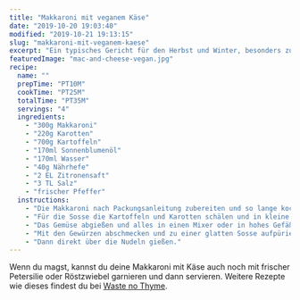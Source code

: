 ```yaml
---
title: "Makkaroni mit veganem Käse"
date: "2019-10-20 19:03:40"
modified: "2019-10-21 19:13:15"
slug: "makkaroni-mit-veganem-kaese"
excerpt: "Ein typisches Gericht für den Herbst und Winter, besonders zu Thanks Giving in Amerika beliebt: Mac and Cheese. Natürlich lassen sich die leckern Makkaroni aber auch super vegan zubereiten. "
featuredImage: "mac-and-cheese-vegan.jpg"
recipe:
  name: ""
  prepTime: "PT10M"
  cookTime: "PT25M"
  totalTime: "PT35M"
  servings: "4"
  ingredients:
    - "300g Makkaroni"
    - "220g Karotten"
    - "700g Kartoffeln"
    - "170ml Sonnenblumenöl"
    - "170ml Wasser"
    - "40g Nährhefe"
    - "2 EL Zitronensaft"
    - "3 TL Salz"
    - "frischer Pfeffer"
  instructions:
    - "Die Makkaroni nach Packungsanleitung zubereiten und so lange kochen lassen, bis sie die gewünschte Konsistenz haben."
    - "Für die Sosse die Kartoffeln und Karotten schälen und in kleine Stücke schneiden. In einem Kochtopf in Salzwasser zum Kochen bringen und bissfest garen."
    - "Das Gemüse abgießen und alles in einen Mixer oder in hohes Gefäß für den Stabmixer füllen."
    - "Mit den Gewürzen abschmecken und zu einer glatten Sosse aufpürieren."
    - "Dann direkt über die Nudeln gießen."
---
```


Wenn du magst, kannst du deine Makkaroni mit Käse auch noch mit frischer Petersilie oder Röstzwiebel garnieren und dann servieren. Weitere Rezepte wie dieses findest du bei [Waste no Thyme](https://wastenothyme.com).